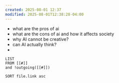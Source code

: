 ```yaml
---
created: 2025-08-01 12:37
modified: 2025-08-01T12:38:28-04:00
---
```

- what are the pros of ai
- what are the cons of ai and how it affects society
- why AI cannot be creative?
- can AI actually think?
- 
```dataview
LIST
FROM [[#]]
and !outgoing([[#]])

SORT file.link asc
```
